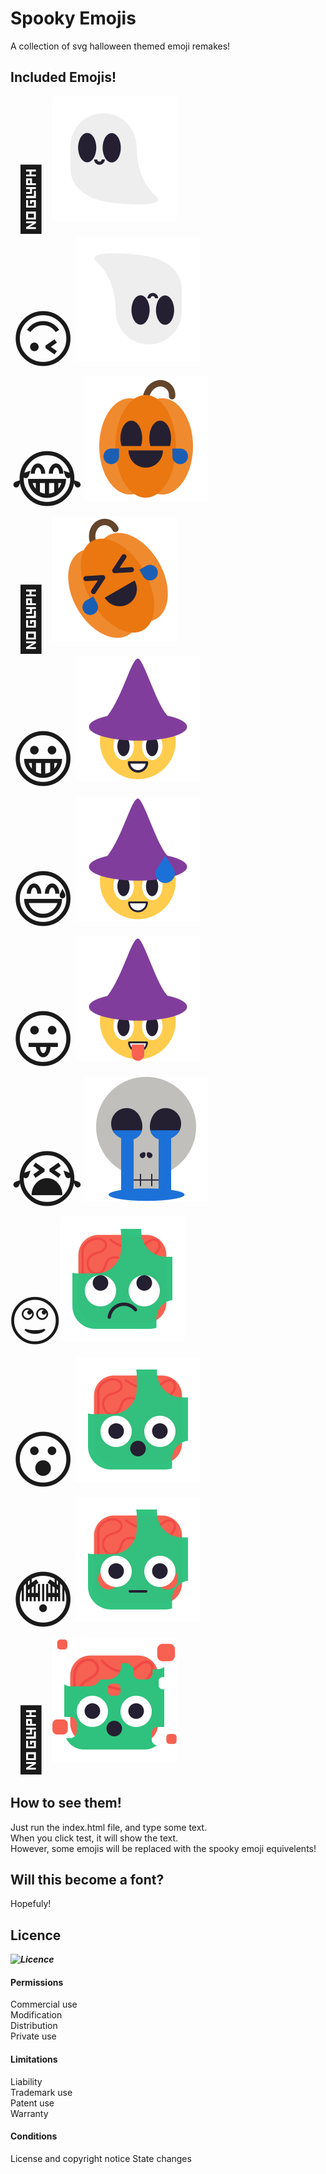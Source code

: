 # Spooky Emojis
 A collection of svg halloween themed emoji remakes!
## Included Emojis!
 <span style="font-size:100px;">🙂![🙂](./emojis/smile.svg)  
 🙃![🙃](./emojis/sadSmile.svg)  
 😂![😂](./emojis/laugh.svg)  
 🤣![🤣](./emojis/laughSide.svg)  
 😀![😀](./emojis/grin.svg)  
 😅![😅](./emojis/coldSweat.svg)  
 😛![😛](./emojis/toungeOut.svg)  
 😭![😭](./emojis/cry.svg)  
 🙄![🙄](./emojis/eyeroll.svg)  
 😮![😮](./emojis/shocked.svg)  
 😳![😳](./emojis/eyeWide.svg)  
 🤯![🤯](./emojis/explode.svg)</span> 
## How to see them!
Just run the index.html file, and type some text.  
When you click test, it will show the text.  
However, some emojis will be replaced with the spooky emoji equivelents!
## Will this become a font?
Hopefuly!
## Licence
***![Licence](./LICENCE)***
#### Permissions
Commercial use  
Modification  
Distribution  
Private use  

#### Limitations
Liability  
Trademark use  
Patent use  
Warranty  

#### Conditions
License and copyright notice
State changes 
